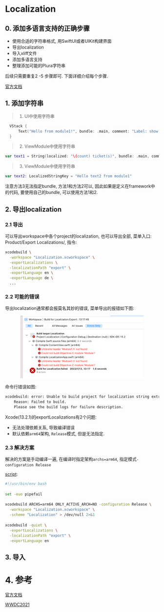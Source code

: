 # Localization

## 0. 添加多语言支持的正确步骤

- 使用合适的字符串格式, 用SwiftUI或者UIKit构建界面
- 导出localization
- 导入xliff文件
- 添加多语言支持
- 整理添加可能的Plura字符串

后续只需要重复2 -5 步骤即可. 下面详细介绍每个步骤.

[官方文档](https://developer.apple.com/library/archive/documentation/MacOSX/Conceptual/BPInternational/LocalizingYourApp/LocalizingYourApp.html#//apple_ref/doc/uid/10000171i-CH5-SW1)

## 1. 添加字符串
> 1. UI中使用字符串

```swift
  VStack {
      Text("Hello from module1!", bundle: .main, comment: "Label: show hello from module1")
  }
```
> 2. ViewModule中使用字符串

```swift
var text1 = String(localized: "\(count) ticket(s)", bundle: .main, comment: "Label: quantities of tickets")
```
> 3. ViewModule中使用字符串

```swift
var text2: LocalizedStringKey = "Hello text2 from module1"
```
注意方法3无法指定bundle, 方法1和方法2可以, 因此如果是定义在framework中的代码, 要使用自己的bundle, 可以使用方法1和2.


## 2. 导出localization

### 2.1 导出

可以导出workspace中各个project的localization, 也可以导出全部, 菜单入口: Product/Export Localizations/, 指令:
```bash
xcodebuild \
  -workspace "Localization.xcworkspace" \
  -exportLocalizations \
  -localizationPath "export" \
  -exportLanguage en \
  -exportLanguage de \
  ...
```
### 2.2 可能的错误

导出localization通常都会报莫名其妙的错误, 菜单导出的报错如下图:

<div align=center><img src="./resource/error.png" width="80%" height="80%" alt="Product/Export Localizations"/></div>

命令行错误如图:

```bash
xcodebuild: error: Unable to build project for localization string extraction
	Reason: Failed to build.
	Please see the build logs for failure description.
```

Xcode(13.2.1)的exportLocalizations有2个问题:
- 无法处理依赖关系, 导致编译错误
- 默认依赖`arm64`架构, `Release`模式, 但是无法指定.

### 2.3 解决方案
解决的方案是手动编译一遍, 在编译时指定架构`archs=arm64`, 指定模式`-configuration Release`

[script](./resource/export.sh):

```bash
#!/usr/bin/env bash

set -euo pipefail

xcodebuild ARCHS=arm64 ONLY_ACTIVE_ARCH=NO -configuration Release \
  -workspace "Localization.xcworkspace" \
  -scheme "Localization" > /dev/null 2>&1

xcodebuild -quiet \
  -exportLocalizations \
  -localizationPath "export" \
  -exportLanguage en
```

## 3. 导入


# 4. 参考

[官方文档](https://developer.apple.com/documentation/xcode/exporting-localizations)

[WWDC2021](https://developer.apple.com/videos/play/wwdc2021/10220/)
